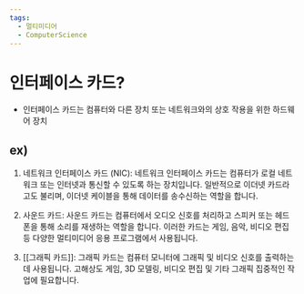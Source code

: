```yaml
---
tags:
  - 멀티미디어
  - ComputerScience
---
```


# 인터페이스 카드?

- 인터페이스 카드는 컴퓨터와 다른 장치 또는 네트워크와의 상호 작용을 위한 하드웨어 장치


## ex)

1. 네트워크 인터페이스 카드 (NIC): 네트워크 인터페이스 카드는 컴퓨터가 로컬 네트워크 또는 인터넷과 통신할 수 있도록 하는 장치입니다. 일반적으로 이더넷 카드라고도 불리며, 이더넷 케이블을 통해 데이터를 송수신하는 역할을 합니다.
    
2. 사운드 카드: 사운드 카드는 컴퓨터에서 오디오 신호를 처리하고 스피커 또는 헤드폰을 통해 소리를 재생하는 역할을 합니다. 이러한 카드는 게임, 음악, 비디오 편집 등 다양한 멀티미디어 응용 프로그램에서 사용됩니다.
    
3. [[그래픽 카드]]: 그래픽 카드는 컴퓨터 모니터에 그래픽 및 비디오 신호를 출력하는 데 사용됩니다. 고해상도 게임, 3D 모델링, 비디오 편집 및 기타 그래픽 집중적인 작업에 필요합니다.